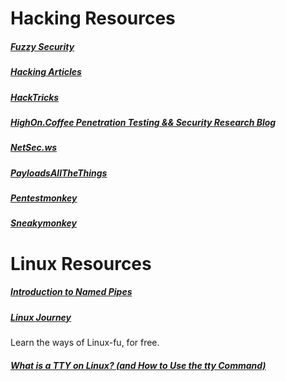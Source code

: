 # Hacking Resources

##### [Fuzzy Security](https://fuzzysecurity.com/)

##### [Hacking Articles](https://www.hackingarticles.in/)

##### [HackTricks](https://book.hacktricks.xyz/)

##### [HighOn.Coffee Penetration Testing && Security Research Blog](https://highon.coffee/)

##### [NetSec.ws](https://netsec.ws/)

##### [PayloadsAllTheThings](https://github.com/swisskyrepo/PayloadsAllTheThings/)

##### [Pentestmonkey](https://pentestmonkey.net/)

##### [Sneakymonkey](https://sneakymonkey.net/)

# Linux Resources
##### [Introduction to Named Pipes](https://www.linuxjournal.com/article/2156)

##### [Linux Journey](https://linuxjourney.com/)
Learn the ways of Linux-fu, for free.

##### [What is a TTY on Linux? (and How to Use the tty Command)](https://www.howtogeek.com/428174/what-is-a-tty-on-linux-and-how-to-use-the-tty-command/)